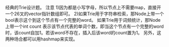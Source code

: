 经典的Trie设计题。
注意
1)因为都是小写字母，所以节点上不需要map，直接开一个26叉的vector指针数组即可。
2)如果Trie用于字符串检索，那Node上带一个bool表示这个到这个节点有一个完整的word。
如果Trie用于词频统计，那Node上带一个int count 表示该节点代表的单词个数，即当这个节点有一个完整的word时，该count自加1。若该word不存在，插入后该word的count置为1。
另外，这两种场合都可以用hashmap来实现。